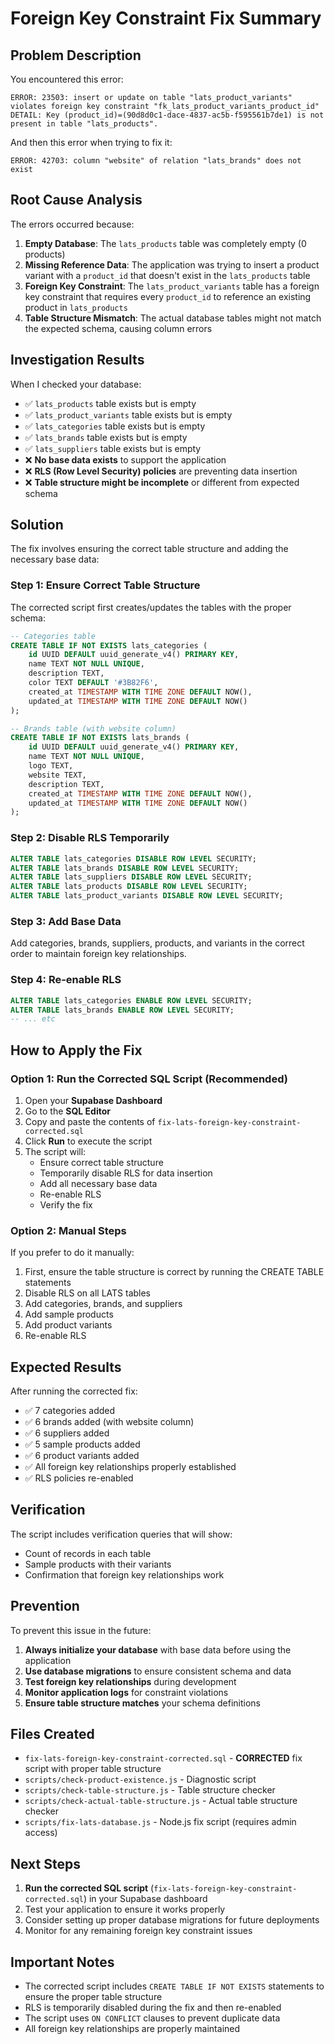 # Foreign Key Constraint Fix Summary

## Problem Description
You encountered this error:
```
ERROR: 23503: insert or update on table "lats_product_variants" violates foreign key constraint "fk_lats_product_variants_product_id"
DETAIL: Key (product_id)=(90d8d0c1-dace-4837-ac5b-f595561b7de1) is not present in table "lats_products".
```

And then this error when trying to fix it:
```
ERROR: 42703: column "website" of relation "lats_brands" does not exist
```

## Root Cause Analysis
The errors occurred because:

1. **Empty Database**: The `lats_products` table was completely empty (0 products)
2. **Missing Reference Data**: The application was trying to insert a product variant with a `product_id` that doesn't exist in the `lats_products` table
3. **Foreign Key Constraint**: The `lats_product_variants` table has a foreign key constraint that requires every `product_id` to reference an existing product in `lats_products`
4. **Table Structure Mismatch**: The actual database tables might not match the expected schema, causing column errors

## Investigation Results
When I checked your database:
- ✅ `lats_products` table exists but is empty
- ✅ `lats_product_variants` table exists but is empty  
- ✅ `lats_categories` table exists but is empty
- ✅ `lats_brands` table exists but is empty
- ✅ `lats_suppliers` table exists but is empty
- ❌ **No base data exists** to support the application
- ❌ **RLS (Row Level Security) policies** are preventing data insertion
- ❌ **Table structure might be incomplete** or different from expected schema

## Solution
The fix involves ensuring the correct table structure and adding the necessary base data:

### Step 1: Ensure Correct Table Structure
The corrected script first creates/updates the tables with the proper schema:
```sql
-- Categories table
CREATE TABLE IF NOT EXISTS lats_categories (
    id UUID DEFAULT uuid_generate_v4() PRIMARY KEY,
    name TEXT NOT NULL UNIQUE,
    description TEXT,
    color TEXT DEFAULT '#3B82F6',
    created_at TIMESTAMP WITH TIME ZONE DEFAULT NOW(),
    updated_at TIMESTAMP WITH TIME ZONE DEFAULT NOW()
);

-- Brands table (with website column)
CREATE TABLE IF NOT EXISTS lats_brands (
    id UUID DEFAULT uuid_generate_v4() PRIMARY KEY,
    name TEXT NOT NULL UNIQUE,
    logo TEXT,
    website TEXT,
    description TEXT,
    created_at TIMESTAMP WITH TIME ZONE DEFAULT NOW(),
    updated_at TIMESTAMP WITH TIME ZONE DEFAULT NOW()
);
```

### Step 2: Disable RLS Temporarily
```sql
ALTER TABLE lats_categories DISABLE ROW LEVEL SECURITY;
ALTER TABLE lats_brands DISABLE ROW LEVEL SECURITY;
ALTER TABLE lats_suppliers DISABLE ROW LEVEL SECURITY;
ALTER TABLE lats_products DISABLE ROW LEVEL SECURITY;
ALTER TABLE lats_product_variants DISABLE ROW LEVEL SECURITY;
```

### Step 3: Add Base Data
Add categories, brands, suppliers, products, and variants in the correct order to maintain foreign key relationships.

### Step 4: Re-enable RLS
```sql
ALTER TABLE lats_categories ENABLE ROW LEVEL SECURITY;
ALTER TABLE lats_brands ENABLE ROW LEVEL SECURITY;
-- ... etc
```

## How to Apply the Fix

### Option 1: Run the Corrected SQL Script (Recommended)
1. Open your **Supabase Dashboard**
2. Go to the **SQL Editor**
3. Copy and paste the contents of `fix-lats-foreign-key-constraint-corrected.sql`
4. Click **Run** to execute the script
5. The script will:
   - Ensure correct table structure
   - Temporarily disable RLS for data insertion
   - Add all necessary base data
   - Re-enable RLS
   - Verify the fix

### Option 2: Manual Steps
If you prefer to do it manually:
1. First, ensure the table structure is correct by running the CREATE TABLE statements
2. Disable RLS on all LATS tables
3. Add categories, brands, and suppliers
4. Add sample products
5. Add product variants
6. Re-enable RLS

## Expected Results
After running the corrected fix:
- ✅ 7 categories added
- ✅ 6 brands added (with website column)  
- ✅ 6 suppliers added
- ✅ 5 sample products added
- ✅ 6 product variants added
- ✅ All foreign key relationships properly established
- ✅ RLS policies re-enabled

## Verification
The script includes verification queries that will show:
- Count of records in each table
- Sample products with their variants
- Confirmation that foreign key relationships work

## Prevention
To prevent this issue in the future:
1. **Always initialize your database** with base data before using the application
2. **Use database migrations** to ensure consistent schema and data
3. **Test foreign key relationships** during development
4. **Monitor application logs** for constraint violations
5. **Ensure table structure matches** your schema definitions

## Files Created
- `fix-lats-foreign-key-constraint-corrected.sql` - **CORRECTED** fix script with proper table structure
- `scripts/check-product-existence.js` - Diagnostic script
- `scripts/check-table-structure.js` - Table structure checker
- `scripts/check-actual-table-structure.js` - Actual table structure checker
- `scripts/fix-lats-database.js` - Node.js fix script (requires admin access)

## Next Steps
1. **Run the corrected SQL script** (`fix-lats-foreign-key-constraint-corrected.sql`) in your Supabase dashboard
2. Test your application to ensure it works properly
3. Consider setting up proper database migrations for future deployments
4. Monitor for any remaining foreign key constraint issues

## Important Notes
- The corrected script includes `CREATE TABLE IF NOT EXISTS` statements to ensure the proper table structure
- RLS is temporarily disabled during the fix and then re-enabled
- The script uses `ON CONFLICT` clauses to prevent duplicate data
- All foreign key relationships are properly maintained
